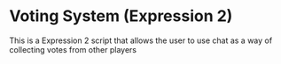 # Voting System (Expression 2)

This is a Expression 2 script that allows the user to use chat as a way of collecting votes from other players
